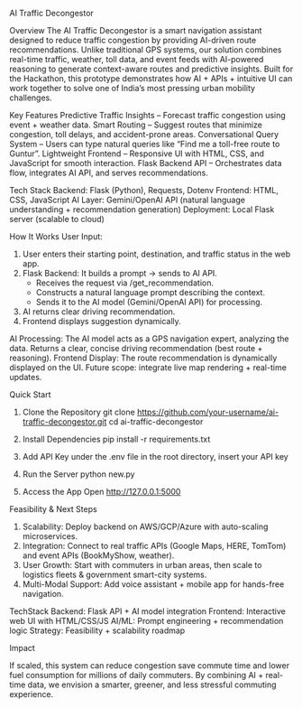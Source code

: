AI Traffic Decongestor 

Overview
The AI Traffic Decongestor is a smart navigation assistant designed to reduce traffic congestion by providing AI-driven route recommendations. Unlike traditional GPS systems, our solution combines real-time traffic, weather, toll data, and event feeds with AI-powered reasoning to generate context-aware routes and predictive insights.
Built for the Hackathon, this prototype demonstrates how AI + APIs + intuitive UI can work together to solve one of India’s most pressing urban mobility challenges.

Key Features
Predictive Traffic Insights – Forecast traffic congestion using event + weather data.
Smart Routing – Suggest routes that minimize congestion, toll delays, and accident-prone areas.
Conversational Query System – Users can type natural queries like “Find me a toll-free route to Guntur”.
Lightweight Frontend – Responsive UI with HTML, CSS, and JavaScript for smooth interaction.
Flask Backend API – Orchestrates data flow, integrates AI API, and serves recommendations.

Tech Stack
Backend: Flask (Python), Requests, Dotenv
Frontend: HTML, CSS, JavaScript
AI Layer: Gemini/OpenAI API (natural language understanding + recommendation generation)
Deployment: Local Flask server (scalable to cloud)

How It Works
User Input:
1) User enters their starting point, destination, and traffic status in the web app.
2) Flask Backend: It builds a prompt → sends to AI API.
   - Receives the request via /get_recommendation.
   - Constructs a natural language prompt describing the context.
   - Sends it to the AI model (Gemini/OpenAI API) for processing.
3) AI returns clear driving recommendation.
4) Frontend displays suggestion dynamically.


AI Processing:
The AI model acts as a GPS navigation expert, analyzing the data.
Returns a clear, concise driving recommendation (best route + reasoning).
Frontend Display:
The route recommendation is dynamically displayed on the UI.
Future scope: integrate live map rendering + real-time updates.

Quick Start
1. Clone the Repository
git clone https://github.com/your-username/ai-traffic-decongestor.git
cd ai-traffic-decongestor

2. Install Dependencies
pip install -r requirements.txt

3. Add API Key
under the .env file in the root directory, insert your API key

4. Run the Server
python new.py

5. Access the App
Open http://127.0.0.1:5000


Feasibility & Next Steps

1) Scalability: Deploy backend on AWS/GCP/Azure with auto-scaling microservices.
2) Integration: Connect to real traffic APIs (Google Maps, HERE, TomTom) and event APIs (BookMyShow, weather).
3) User Growth: Start with commuters in urban areas, then scale to logistics fleets & government smart-city systems.
4) Multi-Modal Support: Add voice assistant + mobile app for hands-free navigation.


TechStack
Backend: Flask API + AI model integration
Frontend: Interactive web UI with HTML/CSS/JS
AI/ML: Prompt engineering + recommendation logic
Strategy: Feasibility + scalability roadmap

Impact

If scaled, this system can reduce congestion
save commute time
and lower fuel consumption
for millions of daily commuters.
By combining AI + real-time data, we envision a smarter, greener, and less stressful commuting experience.
